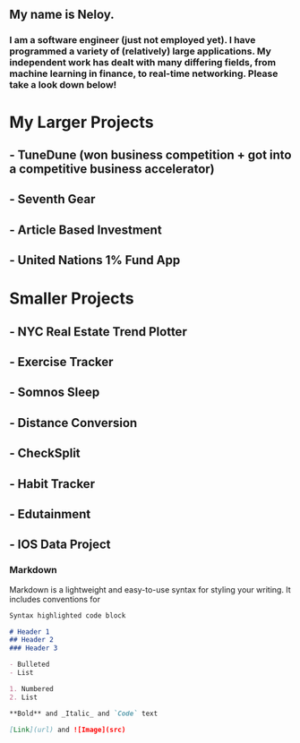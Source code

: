 ## My name is Neloy.
### I am a software engineer (just not employed yet). I have programmed a variety of (relatively) large applications. My independent work has dealt with many differing fields, from machine learning in finance, to real-time networking. Please take a look down below!

# My Larger Projects

## - TuneDune (won business competition + got into a competitive business accelerator)
## - Seventh Gear
## - Article Based Investment 
## - United Nations 1% Fund App


# Smaller Projects
## - NYC Real Estate Trend Plotter
## - Exercise Tracker
## - Somnos Sleep
## - Distance Conversion
## - CheckSplit
## - Habit Tracker
## - Edutainment
## - IOS Data  Project


### Markdown

Markdown is a lightweight and easy-to-use syntax for styling your writing. It includes conventions for

```markdown
Syntax highlighted code block

# Header 1
## Header 2
### Header 3

- Bulleted
- List

1. Numbered
2. List

**Bold** and _Italic_ and `Code` text

[Link](url) and ![Image](src)
```
